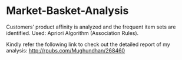 # Market-Basket-Analysis
Customers’ product affinity is analyzed and the frequent item sets are identified. Used: Apriori Algorithm (Association Rules). 

Kindly refer the following link to check out the detailed report of my analysis: http://rpubs.com/Mughundhan/268460
